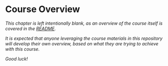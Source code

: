 # Course Overview

_This chapter is left intentionally blank, as an overview of the course itself is covered in the [README](./README.md)._

_It is expected that anyone leveraging the course materials in this repository will develop their own overview, based on what they are trying to achieve with this course._

_Good luck!_
